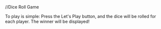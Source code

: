 //Dice Roll Game

To play is simple:
Press the Let's Play button, and the dice will be rolled for each player. The winner will be displayed!